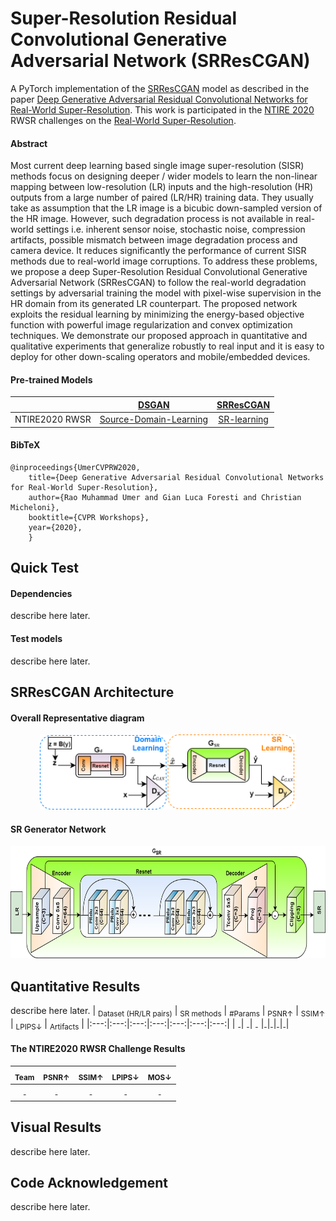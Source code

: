 # Super-Resolution Residual Convolutional Generative Adversarial Network (SRResCGAN)
A PyTorch implementation of the [SRResCGAN](https://github.com/RaoUmer/SRResCGAN) model as described in the paper [Deep Generative Adversarial Residual Convolutional Networks for Real-World Super-Resolution](https://arxiv.org/). This work is participated in the [NTIRE 2020](https://data.vision.ee.ethz.ch/cvl/ntire20/) RWSR challenges on the [Real-World Super-Resolution](https://arxiv.org/).

#### Abstract
Most current deep learning based single image super-resolution (SISR) methods focus on  designing deeper / wider models to learn the non-linear mapping between low-resolution (LR) inputs and the high-resolution (HR) outputs from a large number of paired (LR/HR) training data. They usually take as assumption that the LR image is a bicubic down-sampled version of the HR image. However, such degradation process is not available in real-world settings i.e. inherent sensor noise, stochastic noise, compression artifacts, possible mismatch between image degradation process and camera device. It reduces significantly the performance of current SISR methods due to real-world image corruptions. To address these problems, we propose a deep Super-Resolution Residual Convolutional Generative Adversarial Network (SRResCGAN) to follow the real-world degradation settings by adversarial training the model with pixel-wise supervision in the HR domain from its generated LR counterpart. The proposed network exploits the residual learning by minimizing the energy-based objective function with powerful image regularization and convex optimization techniques. We demonstrate our proposed approach in quantitative and qualitative experiments that generalize robustly to real input and it is easy to deploy for other down-scaling operators and mobile/embedded devices.

#### Pre-trained Models
| |[DSGAN](https://github.com/ManuelFritsche/real-world-sr/tree/master/dsgan)|[SRResCGAN](https://github.com/RaoUmer/SRResCGAN)|
|---|:---:|:---:|
|NTIRE2020 RWSR|[Source-Domain-Learning](https://github.com/RaoUmer/SRResCGAN)|[SR-learning](https://github.com/RaoUmer/SRResCGAN)|

#### BibTeX
    @inproceedings{UmerCVPRW2020,
        title={Deep Generative Adversarial Residual Convolutional Networks for Real-World Super-Resolution},
        author={Rao Muhammad Umer and Gian Luca Foresti and Christian Micheloni},
        booktitle={CVPR Workshops},
        year={2020},
        }

## Quick Test
#### Dependencies
describe here later.

#### Test models
describe here later.

## SRResCGAN Architecture
#### Overall Representative diagram
<p align="center">
  <img height="120" src="figs/srrescgan.png">
</p>

#### SR Generator Network
<p align="center">
  <img height="180" src="figs/generator.png">
</p>

## Quantitative Results
describe here later.
| <sub>Dataset (HR/LR pairs)</sub> | <sub>SR methods</sub> | <sub>#Params</sub> | <sub>PSNR&#x2191;</sub> | <sub>SSIM&#x2191;</sub> | <sub>LPIPS&#x2193;</sub> | <sub>Artifacts</sub> |
|:---:|:---:|:---:|:---:|:---:|:---:|:---:|
| <sub>-</sub>| <sub>-</sub>| <sub>-</sub> |<sub>-</sub>|<sub>-</sub>|<sub>-</sub>|<sub>-</sub>|

#### The NTIRE2020 RWSR Challenge Results
| <sub>Team</sub> | <sub>PSNR&#x2191;</sub> | <sub>SSIM&#x2191;</sub> | <sub>LPIPS&#x2193;</sub> | <sub>MOS&#x2193;</sub> |
|:---:|:---:|:---:|:---:|:---:|
| <sub>-</sub>| <sub>-</sub> |<sub>-</sub>|<sub>-</sub>|<sub>-</sub>|

## Visual Results
describe here later.

## Code Acknowledgement
describe here later.
